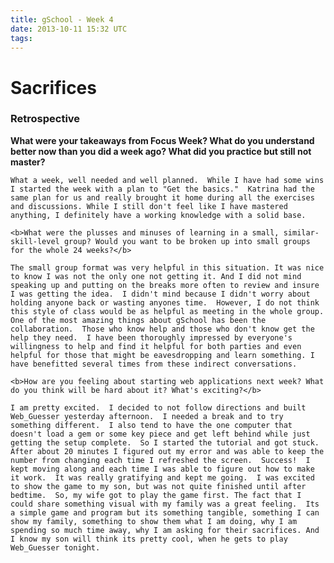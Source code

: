 ```yaml
---
title: gSchool - Week 4
date: 2013-10-11 15:32 UTC
tags:
---
```


  <H1><b> Sacrifices </b></H1>

  <H3><b> Retrospective </b></H3>
    <b>What were your takeaways from Focus Week? What do you understand better now than you did a week ago? What did you practice but still not master?</b>

    What a week, well needed and well planned.  While I have had some wins I started the week with a plan to "Get the basics."  Katrina had the same plan for us and really brought it home during all the exercises and discussions. While I still don't feel like I have mastered anything, I definitely have a working knowledge with a solid base.

    <b>What were the plusses and minuses of learning in a small, similar-skill-level group? Would you want to be broken up into small groups for the whole 24 weeks?</b>

    The small group format was very helpful in this situation. It was nice to know I was not the only one not getting it. And I did not mind speaking up and putting on the breaks more often to review and insure I was getting the idea.  I didn't mind because I didn't worry about holding anyone back or wasting anyones time.  However, I do not think this style of class would be as helpful as meeting in the whole group.  One of the most amazing things about gSchool has been the collaboration.  Those who know help and those who don't know get the help they need.  I have been thoroughly impressed by everyone's willingness to help and find it helpful for both parties and even helpful for those that might be eavesdropping and learn something. I have benefitted several times from these indirect conversations.

    <b>How are you feeling about starting web applications next week? What do you think will be hard about it? What's exciting?</b>

    I am pretty excited.  I decided to not follow directions and built Web_Guesser yesterday afternoon.  I needed a break and to try something different.  I also tend to have the one computer that doesn't load a gem or some key piece and get left behind while just getting the setup complete.  So I started the tutorial and got stuck.  After about 20 minutes I figured out my error and was able to keep the number from changing each time I refreshed the screen.  Success!  I kept moving along and each time I was able to figure out how to make it work.  It was really gratifying and kept me going.  I was excited to show the game to my son, but was not quite finished until after bedtime.  So, my wife got to play the game first. The fact that I could share something visual with my family was a great feeling.  Its a simple game and program but its something tangible, something I can show my family, something to show them what I am doing, why I am spending so much time away, why I am asking for their sacrifices. And I know my son will think its pretty cool, when he gets to play Web_Guesser tonight.

